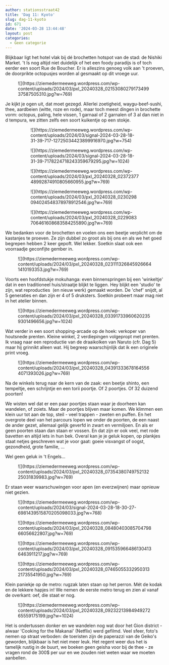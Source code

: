 ```yaml
---
author: stationsstraat42
title: 'Dag 11: Kyoto'
slug: dag-11-kyoto
id: 671
date: '2024-03-28 13:44:48'
layout: post
categories:
  - Geen categorie
---
```


Blijkbaar ligt het hotel vlak bij dé brochetten hotspot van de stad: de Nishiki Market. 't Is nog altijd niet duidelijk of het een foody paradijs is of toch eerder een soort Rue de Boucher. Er is alleszins genoeg volk aan 't proeven, de doorprikte octopusjes worden al gesmaakt op dit vroege uur.

<figure class="wp-block-image size-large">![](https://ziemedermeeweg.wordpress.com/wp-content/uploads/2024/03/pxl_20240328_0215308027917349937587505310.jpg?w=769)</figure>

Je kijkt je ogen uit, dat moet gezegd. Allerlei zoetigheid, waygu-beef-sushi, thee, aardbeien (witte, roze en rode), maar toch meest dingen in brochette vorm: octopus, paling, hele vissen, 1 garnaal of 2 garnalen of 3 al dan niet in d tempura, we zitten zelfs een soort kuikentje op een stokje.

<figure class="wp-block-gallery has-nested-images columns-default is-cropped">

<figure class="wp-block-image">![](https://ziemedermeeweg.wordpress.com/wp-content/uploads/2024/03/signal-2024-03-28-18-31-39-717-12725034423899916970.jpg?w=754)</figure>

<figure class="wp-block-image">![](https://ziemedermeeweg.wordpress.com/wp-content/uploads/2024/03/signal-2024-03-28-18-31-39-7178224718243359679295.jpg?w=1024)</figure>

<figure class="wp-block-image">![](https://ziemedermeeweg.wordpress.com/wp-content/uploads/2024/03/pxl_20240328_0237237748992874910805660955.jpg?w=769)</figure>

<figure class="wp-block-image">![](https://ziemedermeeweg.wordpress.com/wp-content/uploads/2024/03/pxl_20240328_0230298094024548378978912546.jpg?w=769)</figure>

<figure class="wp-block-image">![](https://ziemedermeeweg.wordpress.com/wp-content/uploads/2024/03/pxl_20240328_0229083706461608683584255890.jpg?w=769)</figure>

</figure>

We bedanken voor de brochetten en voelen ons een beetje verplicht om de kastanjes te proeven. Ze zijn dubbel zo groot als bij ons en als we het goed begrepen hebben 2 keer gepoft. Wel lekker. Soetkin slaat ook een voorraadje geconfijte gember in.

<figure class="wp-block-image size-large">![](https://ziemedermeeweg.wordpress.com/wp-content/uploads/2024/03/pxl_20240328_0231113268459266641410193353.jpg?w=769)</figure>

Voorts een hoofdstukje mokuhanga: even binnenspringen bij een 'winkeltje' dat in een traditioneel huis/straatje blijkt te liggen. Hey blijkt een 'studio' te zijn, wat reproducties  (en nieuw werk) gemaakt worden. De 'chef' snijdt, al 5 generaties en dan zijn er 4 of 5 druksters. Soetkin probeert maar mag niet in het atelier binnen.

<figure class="wp-block-image size-large">![](https://ziemedermeeweg.wordpress.com/wp-content/uploads/2024/03/pxl_20240328_033917339606202359301496656.jpg?w=1024)</figure>

Wat verder in een soort shopping-arcade op de hoek: verkoper van houtsnede prenten. Kleine winkel, 2 verdiepingen volgepropt met prenten. Ik vraag naar een reproductie van de draaikolken van Naruto (cfr. Dag 5) maar hij grinnikt alleen wat. Hij begreep waarschijnlijk dat ik een originele print vroeg.

<figure class="wp-block-image size-large">![](https://ziemedermeeweg.wordpress.com/wp-content/uploads/2024/03/pxl_20240328_043913336781645564071393026.jpg?w=769)</figure>

Na de winkels terug naar de kern van de zaak: een beetje shinto, een tempeltje, een schrijntje en een torii poortje. Of 2 poortjes. Of 32 duizend poorten!

We wisten wel dat er een paar poortjes staan waar je doorheen kan wandelen, of zoiets. Maar de poortjes blijven maar komen. We klimmen een klein uur tot aan de top, steil - veel trappen - zweten en puffen. En het overgrote deel van het parcours lopen we onder de poorten, de een naast de ander gezet, allemaal gelijk geverfd in zwart en vermiljoen. En als er geen poorten staan dan staan er vossen. En dat zijn er ook veel, met rode bavetten en altijd iets in hun bek. Overal kan je je geluk kopen, op plankjes staat netjes geschreven wat je voor gaat: goeie visvangst of oogst, gezondheid, grote familie, ...

Wel geen geluk in 't Engels...

<figure class="wp-block-image size-large">![](https://ziemedermeeweg.wordpress.com/wp-content/uploads/2024/03/pxl_20240328_0735438074975213225031839983.jpg?w=769)</figure>

Er staan weer waarschuwingen voor apen (en everzwijnen) maar opnieuw niet gezien.

<figure class="wp-block-image size-large">![](https://ziemedermeeweg.wordpress.com/wp-content/uploads/2024/03/signal-2024-03-28-18-30-27-6981439515870205098033.jpg?w=768)</figure>

<figure class="wp-block-image">![](https://ziemedermeeweg.wordpress.com/wp-content/uploads/2024/03/pxl_20240328_0848040308570479866056622807.jpg?w=769)</figure>

<figure class="wp-block-image">![](https://ziemedermeeweg.wordpress.com/wp-content/uploads/2024/03/pxl_20240328_0915359664861304136463911217.jpg?w=769)</figure>

<figure class="wp-block-image">![](https://ziemedermeeweg.wordpress.com/wp-content/uploads/2024/03/pxl_20240328_0746505533295031321735541950.jpg?w=769)</figure>

Klein paniekje op de metro: rugzak laten staan op het perron. Mét de kodak en de lekkere hapjes in! We nemen de eerste metro terug en zien al vanaf de overkant: oef, die staat er nog.

<figure class="wp-block-image size-large">![](https://ziemedermeeweg.wordpress.com/wp-content/uploads/2024/03/pxl_20240328_0923221398494927265559175199.jpg?w=1024)</figure>

Het is ondertussen donker en we wandelen nog wat door het Gion district - alwaar 'Cooking for the Makanai' (Netflix) werd gefilmd. Veel sfeer, foto's nemen op straat verboden: de toeristen zijn de paperazzi van de Geiko's geworden, blijkbaar is het niet meer leuk. Het regent weer dus het is tamelijk rustig in de buurt, we boeken geen geisha voor bij de thee - ze vragen rond de 300$ per uur en we zouden niet weten waar we moeten aanbellen.